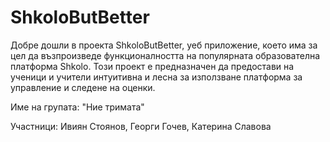 # ShkoloButBetter
Добре дошли в проекта ShkoloButBetter, уеб приложение, което има за цел да възпроизведе функционалността на популярната образователна платформа Shkolo. Този проект е предназначен да предостави на ученици и учители интуитивна и лесна за използване платформа за управление и следене на оценки.
  
  Име на групата: "Ние тримата"
  
  Участници: Ивиян Стоянов, Георги Гочев, Катерина Славова
